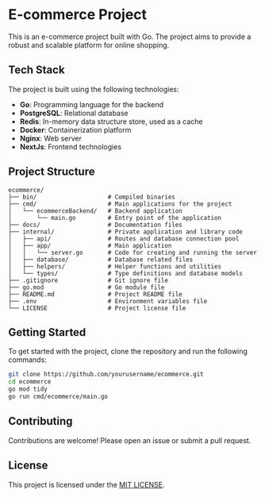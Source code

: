 
# E-commerce Project

This is an e-commerce project built with Go. The project aims to provide a robust and scalable platform for online shopping.

## Tech Stack

The project is built using the following technologies:

- **Go**: Programming language for the backend
- **PostgreSQL**: Relational database
- **Redis**: In-memory data structure store, used as a cache
- **Docker**: Containerization platform
- **Nginx**: Web server
- **NextJs**: Frontend technologies

## Project Structure

```plaintext
ecommerce/
├── bin/                    # Compiled binaries
├── cmd/                    # Main applications for the project
│   └── ecommerceBackend/   # Backend application
│       └── main.go         # Entry point of the application
├── docs/                   # Documentation files
├── internal/               # Private application and library code
│   ├── api/                # Routes and database connection pool 
│   ├── app/                # Main application
│   │   └── server.go       # Code for creating and running the server
│   ├── database/           # Database related files
│   ├── helpers/            # Helper functions and utilities
│   └── types/              # Type definitions and database models
├── .gitignore              # Git ignore file
├── go.mod                  # Go module file
├── README.md               # Project README file
├── .env                    # Environment variables file
└── LICENSE                 # Project license file
```



## Getting Started

To get started with the project, clone the repository and run the following commands:

```sh
git clone https://github.com/yourusername/ecommerce.git
cd ecommerce
go mod tidy
go run cmd/ecommerce/main.go
```

## Contributing

Contributions are welcome! Please open an issue or submit a pull request.

## License

This project is licensed under the [MIT LICENSE](/LICENSE).
